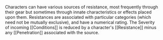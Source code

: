 Characters can have various sources of resistance, most frequently through their gear but sometimes through innate characteristics or effects placed upon them. Resistances are associated with particular categories (which need not be mutually exclusive), and have a numerical rating. The Severity of incoming [[Conditions]] is reduced by a character's [[Resistance]] minus any [[Penetration]] associated with the source.